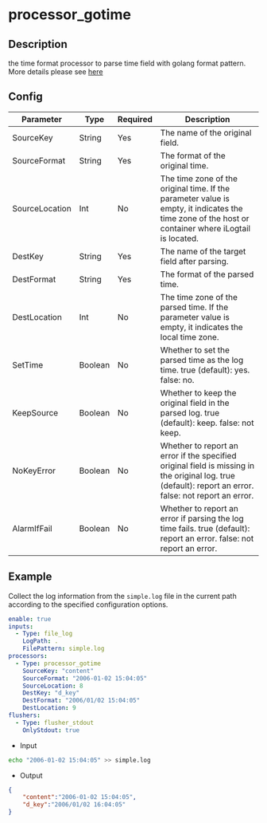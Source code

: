 # processor_gotime

## Description

the time format processor to parse time field with golang format pattern. More details please see [here](https://golang.org/pkg/time/#Time.Format)

## Config

| Parameter | Type | Required | Description |
| - | - | - | - |
| SourceKey | String | Yes | The name of the original field. |
| SourceFormat | String | Yes | The format of the original time. |
| SourceLocation | Int | No | The time zone of the original time. If the parameter value is empty, it indicates the time zone of the host or container where iLogtail is located. |
| DestKey | String | Yes | The name of the target field after parsing. |
| DestFormat | String | Yes | The format of the parsed time. |
| DestLocation | Int | No | The time zone of the parsed time. If the parameter value is empty, it indicates the local time zone. |
| SetTime | Boolean | No | Whether to set the parsed time as the log time. true (default): yes. false: no. |
| KeepSource | Boolean | No | Whether to keep the original field in the parsed log. true (default): keep. false: not keep. |
| NoKeyError | Boolean | No | Whether to report an error if the specified original field is missing in the original log. true (default): report an error. false: not report an error. |
| AlarmIfFail | Boolean | No | Whether to report an error if parsing the log time fails. true (default): report an error. false: not report an error. |

## Example

Collect the log information from the `simple.log` file in the current path according to the specified configuration options.

```yaml
enable: true
inputs:
  - Type: file_log
    LogPath: .
    FilePattern: simple.log
processors:
  - Type: processor_gotime
    SourceKey: "content"
    SourceFormat: "2006-01-02 15:04:05"
    SourceLocation: 8
    DestKey: "d_key"
    DestFormat: "2006/01/02 15:04:05"
    DestLocation: 9
flushers:
  - Type: flusher_stdout
    OnlyStdout: true
```

* Input

```bash
echo "2006-01-02 15:04:05" >> simple.log
```

* Output

```json
{
    "content":"2006-01-02 15:04:05",
    "d_key":"2006/01/02 16:04:05"
}
```
